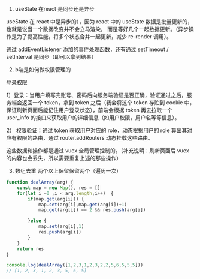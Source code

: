 1. useState 在react 是同步还是异步

useState 在 react 中是异步的），因为 react 中的 useState 数据是批量更新的，也就是说当一个数据改变并不会立马渲染，
而是等好几个一起数据更新。（异步操作是为了提高性能，将多个状态合并一起更新，减少 re-render 调用）。

通过 addEventListener 添加的事件处理函数，还有通过 setTimeout / setInterval 是同步（即可以拿到结果）

2. b端是如何做权限管理的

[登录权限](https://juejin.cn/post/6844903478880370701)

1）登录：当用户填写完账号、密码后向服务端验证是否正确，验证通过之后，服务端会返回一个 token，拿到 token 之后（我会将这个 token 存贮到 cookie 中，保证刷新页面后能记住用户登录状态），前端会根据 token 再去拉取一个 user_info 的接口来获取用户的详细信息（如用户权限，用户名等等信息）。

2） 权限验证：通过 token 获取用户对应的 role，动态根据用户的 role 算出其对应有权限的路由，通过 router.addRouters 动态挂载这些路由。

这些数据和操作都是通过 vuex 全局管理控制的。（补充说明：刷新页面后 vuex 的内容也会丢失，所以需要重复上述的那些操作）

3. 数组去重 两个以上保留保留两个（遍历一次）

```javascript
function dealArray(arg) {
    const map = new Map(), res = []
    for(let i =0 ;i < arg.length;i++)  {
        if(map.get(arg[i])) {
            map.set(arg[i],map.get(arg[i])+1)
            map.get(arg[i]) == 2 && res.push(arg[i])

        }else {
            map.set(arg[i],1)
            res.push(arg[i])
        }
    }
    return res
}

console.log(dealArray([1,2,3,1,2,3,2,2,5,6,5,5,5]))
// [1, 2, 3, 1, 2, 3, 5, 6, 5]
```